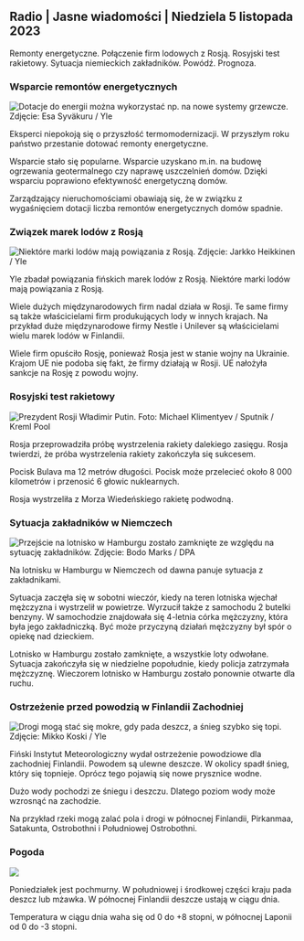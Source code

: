 ## Radio \| Jasne wiadomości \| Niedziela 5 listopada 2023

Remonty energetyczne. Połączenie firm lodowych z Rosją. Rosyjski test rakietowy. Sytuacja niemieckich zakładników. Powódź. Prognoza.

### Wsparcie remontów energetycznych

![Dotacje do energii można wykorzystać np. na nowe systemy grzewcze. Zdjęcie: Esa Syväkuru / Yle](https://images.cdn.yle.fi/image/upload/c_crop,h_3349,w_5954,x_0,y_325/ar_1.7777777777777777,c_fill,g_faces,h_675,w_1200/dpr_1.0/q_auto:eco/f_auto/fl_lossy/v1676637402/39-107442463ef747ea1acd)

Eksperci niepokoją się o przyszłość termomodernizacji. W przyszłym roku państwo przestanie dotować remonty energetyczne.

Wsparcie stało się popularne. Wsparcie uzyskano m.in. na budowę ogrzewania geotermalnego czy naprawę uszczelnień domów. Dzięki wsparciu poprawiono efektywność energetyczną domów.

Zarządzający nieruchomościami obawiają się, że w związku z wygaśnięciem dotacji liczba remontów energetycznych domów spadnie.

### Związek marek lodów z Rosją

![Niektóre marki lodów mają powiązania z Rosją. Zdjęcie: Jarkko Heikkinen / Yle](https://images.cdn.yle.fi/image/upload/c_crop,h_2268,w_4031,x_0,y_0/ar_1.777777777777777,c_fill,g_faces,h_675,w_1200/dpr_1.0/q_auto:eco/f_auto/fl_lossy/v1682321321/39-110323664462e3b6fb8b)

Yle zbadał powiązania fińskich marek lodów z Rosją. Niektóre marki lodów mają powiązania z Rosją.

Wiele dużych międzynarodowych firm nadal działa w Rosji. Te same firmy są także właścicielami firm produkujących lody w innych krajach. Na przykład duże międzynarodowe firmy Nestle i Unilever są właścicielami wielu marek lodów w Finlandii.

Wiele firm opuściło Rosję, ponieważ Rosja jest w stanie wojny na Ukrainie. Krajom UE nie podoba się fakt, że firmy działają w Rosji. UE nałożyła sankcje na Rosję z powodu wojny.

### Rosyjski test rakietowy

![Prezydent Rosji Władimir Putin. Foto: Michael Klimentyev / Sputnik / Kreml Pool](https://images.cdn.yle.fi/image/upload/c_crop,h_4519,w_8034,x_16,y_238/ar_1.7777777777777777,c_fill,g_faces,h_675,w_1200/dpr_1.0/q_auto:eco/f_auto/fl_lossy/v1678982359/39-108632664133bfc2dc51)

Rosja przeprowadziła próbę wystrzelenia rakiety dalekiego zasięgu. Rosja twierdzi, że próba wystrzelenia rakiety zakończyła się sukcesem.

Pocisk Bulava ma 12 metrów długości. Pocisk może przelecieć około 8 000 kilometrów i przenosić 6 głowic nuklearnych.

Rosja wystrzeliła z Morza Wiedeńskiego rakietę podwodną.

### Sytuacja zakładników w Niemczech

![Przejście na lotnisko w Hamburgu zostało zamknięte ze względu na sytuację zakładników. Zdjęcie: Bodo Marks / DPA](https://images.cdn.yle.fi/image/upload/c_crop,h_2703,w_4806,x_0,y_500/ar_1.777777777777777,c_fill,g_faces,h_675,w_1200/dpr_1.0/q_auto:eco/f_auto/fl_lossy/v1699181525/39-11959676547736ea1bc0)

Na lotnisku w Hamburgu w Niemczech od dawna panuje sytuacja z zakładnikami.

Sytuacja zaczęła się w sobotni wieczór, kiedy na teren lotniska wjechał mężczyzna i wystrzelił w powietrze. Wyrzucił także z samochodu 2 butelki benzyny. W samochodzie znajdowała się 4-letnia córka mężczyzny, która była jego zakładniczką. Być może przyczyną działań mężczyzny był spór o opiekę nad dzieckiem.

Lotnisko w Hamburgu zostało zamknięte, a wszystkie loty odwołane. Sytuacja zakończyła się w niedzielne popołudnie, kiedy policja zatrzymała mężczyznę. Wieczorem lotnisko w Hamburgu zostało ponownie otwarte dla ruchu.

### Ostrzeżenie przed powodzią w Finlandii Zachodniej

![Drogi mogą stać się mokre, gdy pada deszcz, a śnieg szybko się topi. Zdjęcie: Mikko Koski / Yle](https://images.cdn.yle.fi/image/upload/c_crop,h_3078,w_5472,x_0,y_218/ar_1.777777777777777,c_fill,g_faces,h_675,w_1200/dpr_1.0/q_auto:eco/f_auto/fl_lossy/v1697618867/39-11828126521489e76d51)

Fiński Instytut Meteorologiczny wydał ostrzeżenie powodziowe dla zachodniej Finlandii. Powodem są ulewne deszcze. W okolicy spadł śnieg, który się topnieje. Oprócz tego pojawią się nowe prysznice wodne.

Dużo wody pochodzi ze śniegu i deszczu. Dlatego poziom wody może wzrosnąć na zachodzie.

Na przykład rzeki mogą zalać pola i drogi w północnej Finlandii, Pirkanmaa, Satakunta, Ostrobothni i Południowej Ostrobothni.

### Pogoda

![](https://images.cdn.yle.fi/image/upload/c_crop,h_1080,w_1919,x_0,y_0/ar_1.7777777777777777,c_fill,g_faces,h_675,w_1200/dpr_1.0/q_auto:eco/f_auto/fl_lossy/v1699200945/39-11960206547bf95c98f5)

Poniedziałek jest pochmurny. W południowej i środkowej części kraju pada deszcz lub mżawka. W północnej Finlandii deszcze ustają w ciągu dnia.

Temperatura w ciągu dnia waha się od 0 do +8 stopni, w północnej Laponii od 0 do -3 stopni.